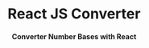 <h1 align="center">React JS Converter </h1>

<h4 align="center">
  Converter Number Bases with React
</h4>